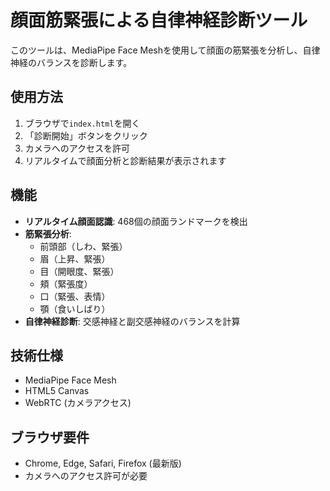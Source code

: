 # 顔面筋緊張による自律神経診断ツール

このツールは、MediaPipe Face Meshを使用して顔面の筋緊張を分析し、自律神経のバランスを診断します。

## 使用方法

1. ブラウザで`index.html`を開く
2. 「診断開始」ボタンをクリック
3. カメラへのアクセスを許可
4. リアルタイムで顔面分析と診断結果が表示されます

## 機能

- **リアルタイム顔面認識**: 468個の顔面ランドマークを検出
- **筋緊張分析**: 
  - 前頭部（しわ、緊張）
  - 眉（上昇、緊張）
  - 目（開眼度、緊張）
  - 頬（緊張度）
  - 口（緊張、表情）
  - 顎（食いしばり）
- **自律神経診断**: 交感神経と副交感神経のバランスを計算

## 技術仕様

- MediaPipe Face Mesh
- HTML5 Canvas
- WebRTC (カメラアクセス)

## ブラウザ要件

- Chrome, Edge, Safari, Firefox (最新版)
- カメラへのアクセス許可が必要